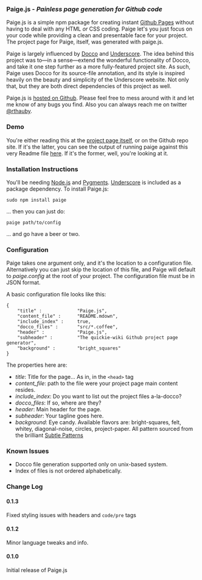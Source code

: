 ### Paige.js - *Painless page generation for Github code*

Paige.js is a simple npm package for creating instant [Github Pages](http://pages.github.com/) without having to deal with any HTML *or* CSS coding. Paige let's you just focus on your code while providing a clean and presentable face for your project. The project page for Paige, itself, was generated with paige.js.

Paige is largely influenced by [Docco](http://jashkenas.github.com/docco/) and [Underscore](http://documentcloud.github.com/underscore/). The idea behind this project was to&mdash;in a sense&mdash;extend the wonderful functionality of Docco, and take it one step further as a more fully-featured project site. As such, Paige uses Docco for its source-file annotation, and its style is inspired heavily on the beauty and simplicity of the Underscore website. Not only that, but they are both direct dependencies of this project as well.

Paige.js is [hosted on Github](https://github.com/rthauby/Paige). Please feel free to mess around with it and let me know of any bugs you find. Also you can always reach me on twitter [@rthauby](http://www.twitter.com/rthauby).

### Demo

You're either reading this at the [project page itself](http://rthauby.github.com/Paige/), or on the Github repo site. If it's the latter, you can see the output of running paige against this very Readme file [here](http://rthauby.github.com/Paige/). If it's the former, well, you're looking at it.

### Installation Instructions

You'll be needing [Node.js](http://nodejs.org/) and [Pygments](http://pygments.org/). [Underscore](http://documentcloud.github.com/underscore/) is included as a package dependency. To install Paige.js:

`` sudo npm install paige ``

... then you can just do:

`` paige path/to/config ``

... and go have a beer or two.

### Configuration

Paige takes one argument only, and it's the location to a configuration file. Alternatively you can just skip the location of this file, and Paige will default to *paige.config* at the root of your project. The configuration file must be in JSON format.

A basic configuration file looks like this:

    {
        "title" :             "Paige.js",
        "content_file" :      "README.mdown",
        "include_index" :     true,
        "docco_files" :       "src/*.coffee",
        "header" :            "Paige.js",
        "subheader" :         "The quickie-wiki Github project page generator",
        "background" :        "bright_squares"
    }

The properties here are:

- *title*: Title for the page... As in, in the `<head>` tag
- *content_file*: path to the file were your project page main content resides.
- *include_index*: Do you want to list out the project files a-la-docco?
- *docco_files*: If so, where are they?
- *header*: Main header for the page.
- *subheader*: Your tagline goes here.
- *background*: Eye candy. Available flavors are: bright-squares, felt, whitey, diagonal-noise, circles, project-paper. All pattern sourced from the brilliant [Subtle Patterns](http://subtlepatterns.com/)

### Known Issues

- Docco file generation supported only on unix-based system.
- Index of files is not ordered alphabetically.

### Change Log

#### 0.1.3

Fixed styling issues with headers and `code/pre` tags

#### 0.1.2

Minor language tweaks and info.

#### 0.1.0

Initial release of Paige.js